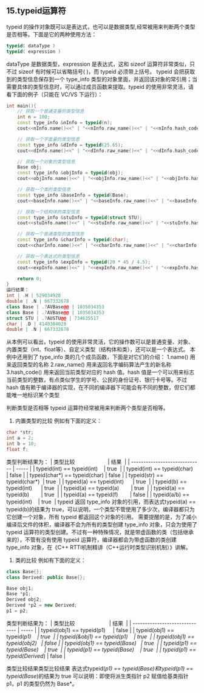 ## 15.typeid运算符
typeid 的操作对象既可以是表达式，也可以是数据类型,经常被用来判断两个类型是否相等。下面是它的两种使用方法：
```c++
typeid( dataType )  
typeid( expression )
```
dataType 是数据类型，expression 是表达式，这和 sizeof 运算符非常类似，只不过 sizeof 有时候可以省略括号( )，而 typeid 必须带上括号。
typeid 会把获取到的类型信息保存到一个 type_info 类型的对象里面，并返回该对象的常引用；当需要具体的类型信息时，可以通过成员函数来提取。typeid 的使用非常灵活，请看下面的例子（只能在 VC/VS 下运行）：

```c++
int main(){
    // 获取一个普通变量的类型信息
    int n = 100;
    const type_info &nInfo = typeid(n);
    cout<<nInfo.name()<<" | "<<nInfo.raw_name()<<" | "<<nInfo.hash_code()<<endl;

    // 获取一个字面量的类型信息
    const type_info &dInfo = typeid(25.65);
    cout<<dInfo.name()<<" | "<<dInfo.raw_name()<<" | "<<dInfo.hash_code()<<endl;

    // 获取一个对象的类型信息
    Base obj;
    const type_info &objInfo = typeid(obj);
    cout<<objInfo.name()<<" | "<<objInfo.raw_name()<<" | "<<objInfo.hash_code()<<endl;

    // 获取一个类的类型信息
    const type_info &baseInfo = typeid(Base);
    cout<<baseInfo.name()<<" | "<<baseInfo.raw_name()<<" | "<<baseInfo.hash_code()<<endl;

    // 获取一个结构体的类型信息
    const type_info &stuInfo = typeid(struct STU);
    cout<<stuInfo.name()<<" | "<<stuInfo.raw_name()<<" | "<<stuInfo.hash_code()<<endl;

    // 获取一个普通类型的类型信息
    const type_info &charInfo = typeid(char);
    cout<<charInfo.name()<<" | "<<charInfo.raw_name()<<" | "<<charInfo.hash_code()<<endl;

    // 获取一个表达式的类型信息
    const type_info &expInfo = typeid(20 * 45 / 4.5);
    cout<<expInfo.name()<<" | "<<expInfo.raw_name()<<" | "<<expInfo.hash_code()<<endl;

    return 0;
}
运行结果：
int | .H | 529034928  
double | .N | 667332678  
class Base | .?AVBase@@ | 1035034353  
class Base | .?AVBase@@ | 1035034353  
struct STU | .?AUSTU@@ | 734635517  
char | .D | 4140304029  
double | .N | 667332678 
```

从本例可以看出，typeid 的使用非常灵活，它的操作数可以是普通变量、对象、内置类型（int、float等）、自定义类型（结构体和类），还可以是一个表达式。
本例中还用到了 type_info 类的几个成员函数，下面是对它们的介绍：
1.name() 用来返回类型的名称
2.raw_name() 用来返回名字编码算法产生的新名称
3.hash_code() 用来返回当前类型对应的 hash 值。hash 值是一个可以用来标志当前类型的整数，有点类似学生的学号、公民的身份证号、银行卡号等。不过 hash 值有赖于编译器的实现，在不同的编译器下可能会有不同的整数，但它们都能唯一地标识某个类型

判断类型是否相等
typeid 运算符经常被用来判断两个类型是否相等。
1) 内置类型的比较
例如有下面的定义：
```c++
char *str;
int a = 2;
int b = 10;
float f;
```
类型判断结果为：
| 类型比较                      | 结果  |
| ----------------------------- | ----- |
| typeid(int) == typeid(int)    | true  |
| typeid(int) == typeid(char)   | false |
| typeid(char*) == typeid(char) | false |
| typeid(str) == typeid(char*)  | true  |
| typeid(a) == typeid(int)      | true  |
| typeid(b) == typeid(int)      | true  |
| typeid(a) == typeid(a)        | true  |
| typeid(a) == typeid(b)        | true  |
| typeid(a) == typeid(f)        | false |
| typeid(a/b) == typeid(int)    | true  |
typeid 返回 type_info 对象的引用，而表达式typeid(a) == typeid(b)的结果为 true，可以说明，一个类型不管使用了多少次，编译器都只为它创建一个对象，所有 typeid 都返回这个对象的引用。
需要提醒的是，为了减小编译后文件的体积，编译器不会为所有的类型创建 type_info 对象，只会为使用了 typeid 运算符的类型创建。不过有一种特殊情况，就是带虚函数的类（包括继承来的），不管有没有使用 typeid 运算符，编译器都会为带虚函数的类创建 type_info 对象，在《C++ RTTI机制精讲（C++运行时类型识别机制）》讲解。

1) 类的比较
例如有下面的定义：
```c++
class Base{};
class Derived: public Base{};

Base obj1;
Base *p1;
Derived obj2;
Derived *p2 = new Derived;
p1 = p2;
```
类型判断结果为：
| 类型比较                       | 结果  |
| ------------------------------ | ----- |
| typeid(obj1) == typeid(p1)     | false |
| typeid(obj1) == typeid(*p1)    | true  |
| typeid(&obj1) == typeid(p1)    | true  |
| typeid(obj1) == typeid(obj2)   | false |
| typeid(obj1) == typeid(Base)   | true  |
| typeid(*p1) == typeid(Base)    | true  |
| typeid(p1) == typeid(Base*)    | true  |
| typeid(p1) == typeid(Derived*) | false |

类型比较结果类型比较结果
表达式typeid(*p1) == typeid(Base)和typeid(p1) == typeid(Base*)的结果为 true 可以说明：即使将派生类指针 p2 赋值给基类指针 p1，p1 的类型仍然为 Base*。